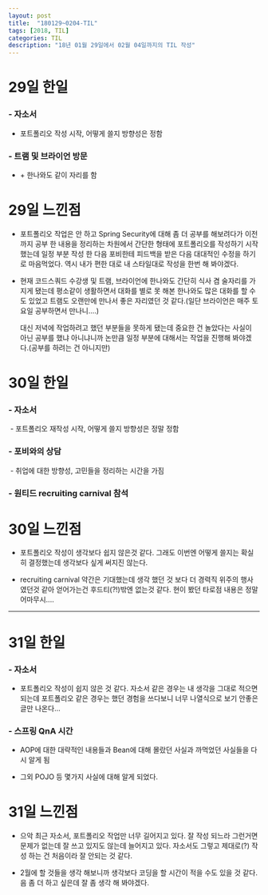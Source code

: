 ```yaml
---
layout: post
title:  "180129~0204-TIL"
tags: [2018, TIL]
categories: TIL
description: "18년 01월 29일에서 02월 04일까지의 TIL 작성"
---
```


29일 한일
=========

### - 자소서  

  - 포트폴리오 작성 시작, 어떻게 쓸지 방향성은 정함  

### - 트램 및 브라이언 방문  

  - \+ 한나와도 같이 자리를 함

29일 느낀점
==========

- 포트폴리오 작업은 안 하고 Spring Security에 대해 좀 더 공부를 해보려다가 이전까지 공부 한 내용을 정리하는 차원에서 간단한 형태에 포트폴리오를 작성하기 시작했는데 일정 부분 작성 한 다음 포비한테 피드백을 받은 다음 대대적인 수정을 하기로 마음먹었다. 역시 내가 편한 대로 내 스타일대로 작성을 한번 해 봐야겠다.

- 현재 코드스쿼드 수강생 및 트램, 브라이언에 한나와도 간단히 식사 겸 술자리를 가지게 됐는데 평소같이 생활하면서 대화를 별로 못 해본 한나와도 많은 대화를 할 수도 있었고 트램도 오랜만에 만나서 좋은 자리였던 것 같다.(일단 브라이언은 매주 토요일 공부하면서 만나니....)

  대신 저녁에 작업하려고 했던 부분들을 못하게 됐는데 중요한 건 놀았다는 사실이 아닌 공부를 했냐 아니냐니까 논만큼 일정 부분에 대해서는 작업을 진행해 봐야겠다.(공부를 하려는 건 아니지만)

30일 한일
=========

### - 자소서  

  - 포트폴리오 재작성 시작, 어떻게 쓸지 방향성은 정말 정함 

### - 포비와의 상담 
  - 취업에 대한 방향성, 고민들을 정리하는 시간을 가짐  

### - 원티드 recruiting carnival 참석  

30일 느낀점
==========

- 포트폴리오 작성이 생각보다 쉽지 않은것 같다. 그래도 이번엔 어떻게 쓸지는 확실히 결정했는데 생각보다 싶게 써지진 않는다.  

- recruiting carnival 약간은 기대했는데 생각 했던 것 보다 더 경력직 위주의 행사였던것 같아 얻어가는건 후드티(?!)밖엔 없는것 같다. 현이 봤던 타로점 내용은 정말 어마무시....

---

31일 한일
=========

### - 자소서  

- 포트폴리오 작성이 쉽지 않은 것 같다. 자소서 같은 경우는 내 생각을 그대로 적으면 되는데 포트폴리오 같은 경우는 했던 경험을 쓰다보니 너무 나열식으로 보기 안좋은 글만 나온다... 

### - 스프링 QnA 시간  

- AOP에 대한 대략적인 내용들과 Bean에 대해 몰랐던 사실과 까먹었던 사실들을 다시 알게 됨  

- 그외 POJO 등 몇가지 사실에 대해 알게 되었다.

31일 느낀점
==========

- 으악 최근 자소서, 포트폴리오 작업만 너무 길어지고 있다. 잘 작성 되느라 그런거면 문제가 없는데 잘 쓰고 있지도 않는데 늘어지고 있다. 자소서도 그렇고 제대로(?) 작성 하는 건 처음이라 잘 안되는 것 같다.  

- 2월에 할 것들을 생각 해보니까 생각보다 코딩을 할 시간이 적을 수도 있을 것 같다. 음 좀 더 하고 싶은데 잘 좀 생각 해 봐야겠다.
